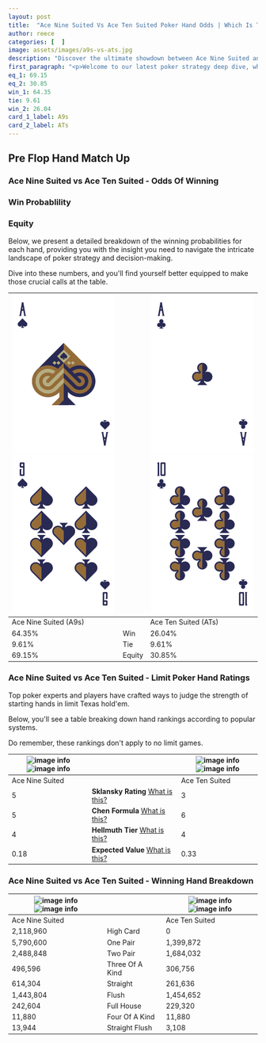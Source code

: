 ```yaml
---
layout: post
title:  "Ace Nine Suited Vs Ace Ten Suited Poker Hand Odds | Which Is The Better Hand In Poker? A Complete Guide"
author: reece
categories: [  ]
image: assets/images/a9s-vs-ats.jpg
description: "Discover the ultimate showdown between Ace Nine Suited and Ace Ten Suited in poker! Uncover the odds, strategies, and scenarios where one hand triumphs over the other. Get ready to up your poker game with this thrilling analysis."
first_paragraph: "<p>Welcome to our latest poker strategy deep dive, where we're pitting two distinct hands against each other in a high-stakes showdown: Ace Nine Suited vs Ace Ten Suited.</p><p>In the dynamic world of poker, every decision counts, and knowing which hand holds the upper hand is key to your success at the table.</p><p>In this article, we'll dissect these two hands, explore the scenarios where one dominates the other, and equip you with the knowledge to make strategic choices that can tip the odds in your favor.</p><p>Get ready to unravel the intriguing dynamics of these poker hands and elevate your game to new heights.</p>"
eq_1: 69.15
eq_2: 30.85
win_1: 64.35
tie: 9.61
win_2: 26.04
card_1_label: A9s
card_2_label: ATs
---
```




[comment]: # (sp0)

## Pre Flop Hand Match Up

<div class="table hand-ratings" markdown="1"> 



### Ace Nine Suited vs Ace Ten Suited - Odds Of Winning


  
<div class="row graphs"> 
<div class="col-lg-6">
    <h3>Win Probablility</h3>
    <canvas id="WinChart"></canvas>
</div>
<div class="col-lg-6">
    <h3>Equity</h3>
    <canvas id="EquityChart"></canvas>
</div>
</div>

  Below, we present a detailed breakdown of the winning probabilities for each hand, providing you with the insight you need to navigate the intricate landscape of poker strategy and decision-making. 

Dive into these numbers, and you'll find yourself better equipped to make those crucial calls at the table.


    
| ![image info](assets/images/hand1/a.png) ![image info](assets/images/hand1/9.png) |  | ![image info](assets/images/hand2/a.png) ![image info](assets/images/hand2/t.png) |
| -------- | -------- | -------- |
| Ace Nine Suited (A9s) |  | Ace Ten Suited (ATs) |
| 64.35% | Win | 26.04% |
| 9.61% | Tie | 9.61% |
| 69.15% | Equity | 30.85% |




[comment]: # (sp1)



### Ace Nine Suited vs Ace Ten Suited - Limit Poker Hand Ratings

Top poker experts and players have crafted ways to judge the strength of starting hands in limit Texas hold'em. 

Below, you'll see a table breaking down hand rankings according to popular systems. 

Do remember, these rankings don't apply to no limit games.


    
| ![image info](https://www.riverpairs.com/assets/images/hand1/a.png) ![image info](https://www.riverpairs.com/assets/images/hand1/9.png) |  | ![image info](https://www.riverpairs.com/assets/images/hand2/a.png) ![image info](https://www.riverpairs.com/assets/images/hand2/t.png) |
| -------- | -------- | -------- |
| Ace Nine Suited |  | Ace Ten Suited |
| 5 | **Sklansky Rating** [What is this?](/sklansky-rating-explained) | 3 |
| 5 | **Chen Formula** [What is this?](/chen-formula-explained) | 6 |
| 4 | **Hellmuth Tier** [What is this?](/Hellmuth-tier-explained) | 4 |
| 0.18 | **Expected Value** [What is this?](/expected-value-explained) | 0.33 |




[comment]: # (sp2)



### Ace Nine Suited vs Ace Ten Suited - Winning Hand Breakdown


    
| ![image info](https://www.riverpairs.com/assets/images/hand1/a.png) ![image info](https://www.riverpairs.com/assets/images/hand1/9.png) |  | ![image info](https://www.riverpairs.com/assets/images/hand2/a.png) ![image info](https://www.riverpairs.com/assets/images/hand2/t.png) |
| -------- | -------- | -------- |
| Ace Nine Suited |  | Ace Ten Suited |
| 2,118,960 | High Card | 0 |
| 5,790,600 | One Pair | 1,399,872 |
| 2,488,848 | Two Pair | 1,684,032 |
| 496,596 | Three Of A Kind | 306,756 |
| 614,304 | Straight | 261,636 |
| 1,443,804 | Flush | 1,454,652 |
| 242,604 | Full House | 229,320 |
| 11,880 | Four Of A Kind | 11,880 |
| 13,944 | Straight Flush | 3,108 |




[comment]: # (sp3)



</div>

[comment]: # (sp4)



[comment]: # (sp5)

